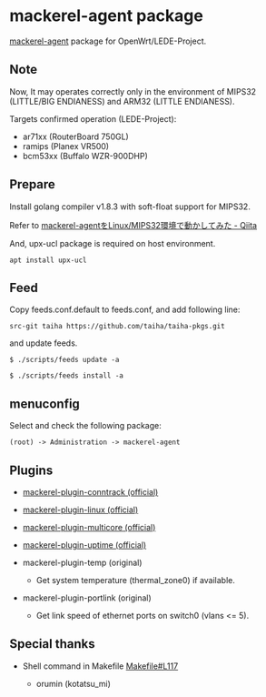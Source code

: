 # mackerel-agent package
[mackerel-agent](https://github.com/mackerelio/mackerel-agent) package for OpenWrt/LEDE-Project.

## Note
Now, It may operates correctly only in the environment of MIPS32 (LITTLE/BIG ENDIANESS) and ARM32 (LITTLE ENDIANESS).

Targets confirmed operation (LEDE-Project):

- ar71xx (RouterBoard 750GL)
- ramips (Planex VR500)
- bcm53xx (Buffalo WZR-900DHP)


## Prepare
Install golang compiler v1.8.3 with soft-float support for MIPS32.

Refer to [mackerel-agentをLinux/MIPS32環境で動かしてみた - Qiita](http://qiita.com/hnw/items/a1faee61fc1a47cba5c9)

And, upx-ucl package is required on host environment.

```apt install upx-ucl```

## Feed
Copy feeds.conf.default to feeds.conf, and add following line:

```src-git taiha https://github.com/taiha/taiha-pkgs.git```

and update feeds.

```$ ./scripts/feeds update -a```

```$ ./scripts/feeds install -a```

## menuconfig
Select and check the following package:

```(root) -> Administration -> mackerel-agent```

## Plugins

- [mackerel-plugin-conntrack (official)](https://github.com/mackerelio/mackerel-agent-plugins/tree/master/mackerel-plugin-conntrack)
- [mackerel-plugin-linux (official)](https://github.com/mackerelio/mackerel-agent-plugins/tree/master/mackerel-plugin-linux)
- [mackerel-plugin-multicore (official)](https://github.com/mackerelio/mackerel-agent-plugins/tree/master/mackerel-plugin-multicore)
- [mackerel-plugin-uptime (official)](https://github.com/mackerelio/mackerel-agent-plugins/tree/master/mackerel-plugin-uptime)
- mackerel-plugin-temp (original)

  - Get system temperature (thermal_zone0) if available.

- mackerel-plugin-portlink (original)

  - Get link speed of ethernet ports on switch0 (vlans <= 5).


## Special thanks

- Shell command in Makefile [Makefile#L117](../Makefile#L117)

  - orumin (kotatsu_mi)